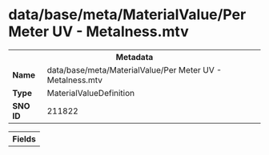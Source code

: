 <h1>data/base/meta/MaterialValue/Per Meter UV - Metalness.mtv</h1><table><tr><th colspan="100%">Metadata</th></tr><tr><td><b>Name</b></td><td>data/base/meta/MaterialValue/Per Meter UV - Metalness.mtv</td></tr><tr><td><b>Type</b></td><td>MaterialValueDefinition</td></tr><tr><td><b>SNO ID</b></td><td>211822</td></tr></table>

<table><tr><th colspan="100%">Fields</th></tr></table>

